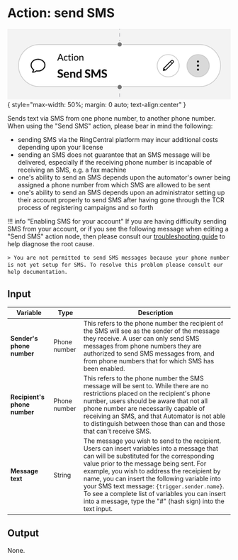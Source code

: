 # Action: send SMS

![Send SMS action](../../img/action-send-sms.png){ style="max-width: 50%; margin: 0 auto; text-align:center" }

Sends text via SMS from one phone number, to another phone number. When using the "Send SMS" action, please bear in mind the following:

* sending SMS via the RingCentral platform may incur additional costs depending upon your license
* sending an SMS does not guarantee that an SMS message will be delivered, especially if the receiving phone number is incapable of receiving an SMS, e.g. a fax machine
* one's ability to send an SMS depends upon the automator's owner being assigned a phone number from which SMS are allowed to be sent
* one's ability to send an SMS depends upon an administrator setting up their account properly to send SMS after having gone through the TCR process of registering campaigns and so forth

!!! info "Enabling SMS for your account"
    If you are having difficulty sending SMS from your account, or if you see the following message when editing a "Send SMS" action node, then please consult our [troubleshooting guide](../support/) to help diagnose the root cause.
	
    > You are not permitted to send SMS messages because your phone number is not yet setup for SMS. To resolve this problem please consult our help documentation.

## Input

| Variable            | Type   | Description                                     |
|---------------------|--------|-------------------------------------------------|
| **Sender's phone number** | Phone number| This refers to the phone number the recipient of the SMS will see as the sender of the message they receive. A user can only send SMS messages from phone numbers they are authorized to send SMS messages from, and from phone numbers that for which SMS has been enabled. |
| **Recipient's phone number** | Phone number | This refers to the phone number the SMS message will be sent to. While there are no restrictions placed on the recipient's phone number, users should be aware that not all phone number are necessarily capable of receiving an SMS, and that Automator is not able to distinguish between those than can and those that can't receive SMS. |
| **Message text** | String | The message you wish to send to the recipient. Users can insert variables into a message that can will be substituted for the corresponding value prior to the message being sent. For example, you wish to address the receipient by name, you can insert the following variable into your SMS text message: `{trigger.sender.name}`. To see a complete list of variables you can insert into a message, type the "#" (hash sign) into the text input. |

## Output

None. 

